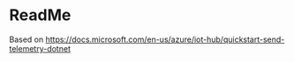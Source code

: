# ReadMe

Based on
<https://docs.microsoft.com/en-us/azure/iot-hub/quickstart-send-telemetry-dotnet>
